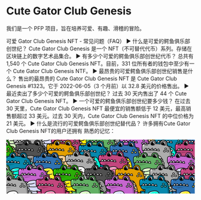 # Cute Gator Club Genesis

我们是一个 PFP 项目，旨在培养可爱、有趣、滑稽的冒险。

可爱 Gator Club Genesis NFT - 常见问题（FAQ）
▶ 什么是可爱的鳄鱼俱乐部创世纪？
Cute Gator Club Genesis 是一个 NFT（不可替代代币）系列。存储在区块链上的数字艺术品集合。
▶ 有多少个可爱的鳄鱼俱乐部创世纪代币？
总共有 1,540 个 Cute Gator Club Genesis NFT。目前，331 位所有者的钱包中至少有一个 Cute Gator Club Genesis NTF。
▶ 最昂贵的可爱鳄鱼俱乐部创世纪销售是什么？
售出的最昂贵的 Cute Gator Club Genesis NFT 是 Cute Gator Club Genesis #1323。它于 2022-06-05（3 个月前）以 32.8 美元的价格售出。
▶ 最近卖出了多少个可爱的鳄鱼俱乐部创世纪？
过去 30 天内售出了 44 个 Cute Gator Club Genesis NFT。
▶ 一个可爱的鳄鱼俱乐部创世纪要多少钱？
在过去 30 天里，Cute Gator Club Genesis NFT 最便宜的销售额低于 12 美元，最高销售额超过 33 美元。过去 30 天内，Cute Gator Club Genesis NFT 的中位价格为 21 美元。
▶ 什么是流行的可爱鳄鱼俱乐部创世纪替代品？
许多拥有Cute Gator Club Genesis NFT的用户还拥有 熟悉的记忆：

![nft](unnamed.png)
